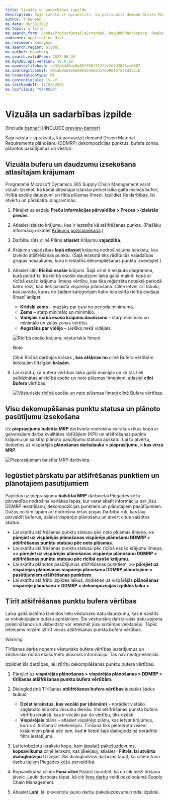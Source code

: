 ```yaml
---
title: Vizuāla un sadarbības izpilde
description: Šajā rakstā ir aprakstīts, kā pārraudzīt demand Driven Material Requirements plānošanu (DDMRP) dekompozīcijas punktus, bufera zonas, plānotos pasūtījumus un vēsturi.
author: t-benebo
ms.date: 06/30/2022
ms.topic: article
ms.search.form: EcoResProductDetailsExtended, ReqDDMRPWorkspace, ReqDecouplingPointsStatusByNetFlow, ReqDecouplingPointStatusByOnHand, ReqPlannedOrderForm, ReqItemDecoupledLeadTime
audience: Application User
ms.reviewer: kamaybac
ms.search.region: Global
ms.author: benebotg
ms.search.validFrom: 2022-06-30
ms.dyn365.ops.version: 10.0.28
ms.openlocfilehash: ce32a4449da8e85f958f212f2c2dfd2841ca6887
ms.sourcegitcommit: 491ab9ae2b6ed991b4eb0317e396fef542d3a21b
ms.translationtype: MT
ms.contentlocale: lv-LV
ms.lasthandoff: 11/03/2022
ms.locfileid: "9740828"
---
```

# <a name="visual-and-collaborative-execution"></a>Vizuāla un sadarbības izpilde

[!include [banner](../../includes/banner.md)]
[!INCLUDE [preview-banner](../../includes/preview-banner.md)]
<!-- KFM: Preview until further notice -->

Šajā rakstā ir aprakstīts, kā pārraudzīt demand Driven Material Requirements plānošanu (DDMRP) dekompozīcijas punktus, bufera zonas, plānotos pasūtījumus un vēsturi.

## <a name="visually-track-buffers-and-quantities-for-a-selected-item"></a>Vizuāla buferu un daudzumu izsekošana atlasītajam krājumam

Programmā Microsoft Dynamics 365 Supply Chain Management varat vizuāli izsekot, kā kādai atlasītajai izlaistai precei laika gaitā mainās buferi, rīcībā esošie daudzumi un tīkla plūsmas līmeņi. Izpildiet šīs darbības, lai atvērtu un pārskatītu diagrammas.

1. Pārejiet uz sadaļu **Preču informācijas pārvaldība \> Preces \> Izlaistās preces**.
1. Atlasiet izlaisto krājumu, kas ir iestatīts kā atšifrēšanas punkts. (Plašāku informāciju skatiet [Krājumu pozicionēšana](ddmrp-inventory-positioning.md).)
1. Darbību rūts cilnē Plāns **atlasiet** Krājumu **vajadzība**.
1. Krājumu vajadzības **lapā atlasiet** krājuma nodrošinājuma ierakstu, kas izveido atšifrēšanas punktu. (Šajā ierakstā tiks rādīts tās vajadzības grupas nosaukums, kura ir iestatīta dekompilēšanas punktu izveidojiet.)
1. Atlasiet cilni **Rīcībā esošie** krājumi. Šajā cilnē ir iekļauta diagramma, kurā parādīts, kā rīcībā esošie daudzumi laika gaitā mainīti kopā ar rīcībā esošo krājumu līmeņa vērtību, kas tika reģistrēta noteiktā periodā katru reizi, kad tiek palaista vispārējā plānošana. Cilne ietver arī tabulu, kas parāda, kuras no šādām kategorijām katra ierakstītā rīcībā esošajā līmenī ietilpst:

    - **Kritiski zems** – mazāks par pusi no perioda minimuma.
    - **Zema** – starp minimālo un minimālo.
    - **Vidējais rīcībā esošo krājumu daudzums** – starp minimālo un minimālo un zaļās zonas vērtību.
    - **Augstāks par vidējo** – Lielāks nekā vidējais.

    ![Rīcībā esošo krājumu vēsturiskie līmeņi.](media/ddmrp-on-hand-graph.png "Rīcībā esošo krājumu vēsturiskie līmeņi, kas atrodas cilnē")

    > [!NOTE]
    > Cilnē Rīcībā darbojas krāsas **, kas atšķiras no** cilnē Bufera vērtībām lietotajām līdzīgām **krāsām**.

1. Lai skatītu, kā bufera vērtības laika gaitā mainījās un kā tās tiek salīdzinātas ar rīcībā esošo un neto plūsmas līmeņiem, atlasiet **cilni Bufera** vērtības.

    ![Vēsturiskie rīcībā esošie un neto plūsmas līmeņi cilnē Bufera vērtības.](media/ddmrp-buffer-values-graph.png "Vēsturiskie rīcībā esošie un neto plūsmas līmeņi cilnē Bufera vērtības")

## <a name="track-the-status-and-planned-orders-for-all-decoupling-points"></a>Visu dekomupēšanas punktu statusa un plānoto pasūtījumu izsekošana

Uz **pieprasījumu balstīta MRP** darbvieta nodrošina vairākus rīkus kopā ar galvenajiem darba kvalitātes rādītājiem (KPI) un atšifrēšanas punktu krājumu un saistīto plānoto pasūtījumu statusa apskatu. Lai to atvērtu, dodieties uz vispārējās **plānošanas darbalauku \> pieprasījumu, \> kas virza MRP**.

![Pieprasījumam balstīta MRP darbvieta.](media/ddmrp-workspace.png "Pieprasījumam balstīta MRP darbvieta")

## <a name="get-overviews-of-decoupling-points-and-planned-orders"></a>Iegūstiet pārskatu par atšifrēšanas punktiem un plānotajiem pasūtījumiem

Papildus uz pieprasījumu **balstītai MRP** darbvietai Piegādes ķēžu pārvaldība nodrošina vairākas lapas, kur varat skatīt informāciju par jūsu DDMRP iestatīšanu, dekompozīcijas punktiem un plānotajiem pasūtījumiem. Dažas no šīm lapām arī nodrošina ērtas pogas Darbību rūtī, kas ļauj pārvaldīt buferus, palaist vispārējo plānošanu un atvērt citus saistītos skatus.

- Lai skatītu atšifrēšanas punktu statusu pēc neto plūsmas līmeņa, **\>\> pārejiet uz vispārējās plānošanas vispārējo plānošanu DDMRP \> atšifrēšanas punktu statusu pēc neto plūsmas**.
- Lai skatītu atšifrēšanas punktu statusu pēc rīcībā esošo krājumu līmeņa, **\>\> pārejiet uz vispārējās plānošanas vispārējo plānošanu DDMRP \> atšifrēšanas punktu statusu pēc rīcībā esošo krājumu.**
- Lai skatītu plānotos pasūtījumus atšifrēšanas punktiem, **\>\> pārejiet uz vispārējās plānošanas vispārējo plānošanu DDMRP plānotajiem \> pasūtījumiem atšifrēšanas punktiem.**
- Lai skatītu atšifrēto izpildes laikus, dodieties uz vispārējās **plānošanas vispārējo plānošanu \> DDMRP \> dekompozīcijas izpildes laiku \>**.

## <a name="clean-up-decoupling-point-buffer-values"></a>Tīrīt atšifrēšanas punktu bufera vērtības

Laika gaitā sistēma izveidos lielu vēsturisko datu daudzumu, kas ir saistīts ar notiekošajiem buferu aprēķiniem. Šie vēsturiskie dati izraisīs datu apjoma palielināšanos un visbeidzot var ietekmēt jūsu sistēmas veiktspēju. Tāpēc ieteicams reizēm iztīrīt vecās atšifrēšanas punkta bufera vērtības.

> [!WARNING]
> Tīrīšanas darbs noņems vēsturisko bufera vērtības iestatījumus un vēsturisko rīcībā esošo/neto plūsmas informāciju. Tas nav neatgriezeniski.

Izpildiet šīs darbības, lai iztīrītu dekompilēšanas punktu bufera vērtības.

1. Pārejiet uz **vispārējās plānošanas \> vispārējās plānošanas \> DDMRP \> tīrīšanas atšifrēšanas punktu bufera vērtībām**.
1. Dialoglodziņā Tīrīšanas **atšifrēšanas bufera vērtības** iestatiet šādus laukus:

    - **Dzēst ierakstus, kas vecāki par (dienām)** – norādiet vistāko saglabāto ierakstu vecumu dienās. Visi atšifrēšanas punkta bufera vērtību ieraksti, kas ir vecāki par šo vērtību, tiks dzēsti.
    - **Vispārējais** plāns – atlasiet vispārējo plānu, kas ietver krājumus, kurus šī tīrīšana ir ietekmējusi. Tīrīšana tiks piemērota visiem krājumiem plānā pēc tam, kad **ir** lietoti šajā dialoglodziņā norādītie filtra iestatījumi.

1. Lai ierobežotu ierakstu kopu, kam jāpalaiž pakešuzdevums, **kopsavilkuma** cilnē Ieraksti, kas jāiekļauj, atlasiet **·** **Filtrēt, lai atvērtu dialoglodziņu** Uzziņas. Šis dialoglodziņš darbojas tāpat, kā citiem fona darbu [tipiem](../../../fin-ops-core/dev-itpro/sysadmin/batch-processing-overview.md) Piegādes ķēžu pārvaldībā.
1. Kopsavilkuma cilnes **Fonā cilnē** Palaist norādiet, kā un cik bieži tīrīšana jāveic. Lauki darbojas tāpat, kā citi [fona darbu](../../../fin-ops-core/dev-itpro/sysadmin/batch-processing-overview.md) veidi pakalpojumā Supply Chain Management.
1. Atlasiet **Labi**, lai pievienotu jauno darbu pakešuzdevumu rindai izpildei.
